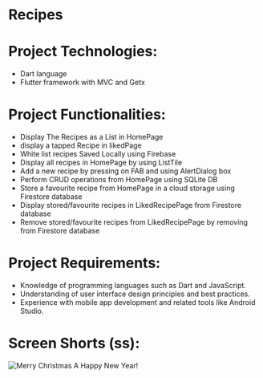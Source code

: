 # Recipes
# Project Technologies:
- Dart language
- Flutter framework with MVC and  Getx
# Project Functionalities:
- Display The Recipes as a List in HomePage
- display a tapped Recipe in likedPage  
- White list recipes Saved Locally using Firebase
- Display all recipes in HomePage by using ListTile
- Add a new recipe by pressing on FAB and using AlertDialog box
- Perform CRUD operations from HomePage using SQLite DB
- Store a favourite recipe from HomePage in a cloud storage using Firestore database
- Display stored/favourite recipes in LikedRecipePage from Firestore database
- Remove stored/favourite recipes from LikedRecipePage by removing from Firestore database
# Project Requirements:
- Knowledge of programming languages such as Dart and JavaScript.
- Understanding of user interface design principles and best practices.
- Experience with mobile app development and related tools like Android Studio.

# Screen Shorts (ss):
![Merry Christmas   A Happy New Year!](https://github.com/user-attachments/assets/d0f5915a-9204-4ffe-a315-f552541740ce)

